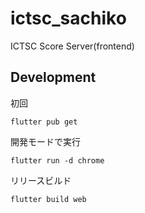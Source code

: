# ictsc_sachiko

ICTSC Score Server(frontend)

## Development

初回
```
flutter pub get
```

開発モードで実行
```
flutter run -d chrome
```

リリースビルド
```
flutter build web
```